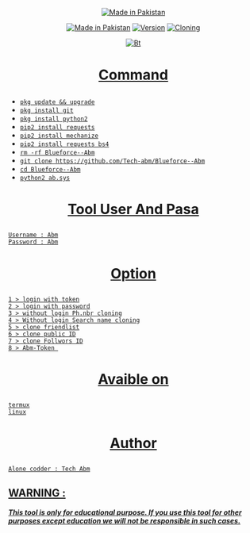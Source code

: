 <p align="center">
<a href="https://bit.ly/3jLqF1P"><img title="Made in Pakistan" src="https://img.shields.io/badge/MADE%20IN-Pakistan-SCRIPT?colorA=%23ff8100&colorB=%23017e40&colorC=%23ff0000&style=for-the-badge"></a>
</p>
<p align="center">
<a href="https://bit.ly/3jLqF1P"><img title="Made in Pakistan" src="https://img.shields.io/badge/Tool-Blurforce--Abm-green.svg"></a>
<a href="https://bit.ly/3jLqF1P"><img title="Version" src="https://img.shields.io/badge/Version-3.0-green.svg?style=flat-square"></a>
<a href="https://bit.ly/3jLqF1P"><img title="Cloning" src="https://img.shields.io/badge/Cloning%3F-yes-green.svg"></a>

<p align="center"><a href="https://github.com/Tech-abm"><img src="https://user-images.githubusercontent.com/52023076/109343715-9c36f280-7822-11eb-9166-880204fe6fbe.jpg" alt="Bt">
</p>

# <p align="center"> Command
  
* `pkg update && upgrade`
* `pkg install git`
* `pkg install python2`
* `pip2 install requests`
* `pip2 install mechanize`
* `pip2 install requests bs4`
* `rm -rf Blueforce--Abm`
* `git clone https://github.com/Tech-abm/Blueforce--Abm`
* `cd Blueforce--Abm`
* `python2 ab.sys`

# <p align="center"> Tool User And Pasa
  
```
Username : Abm
Password : Abm
```
# <p align="center"> Option
  
```
1 > login with token
2 > login with password
3 > without login Ph.nbr cloning
4 > Without login Search name cloning
5 > clone friendlist
6 > clone public ID
7 > clone Follwors ID
8 > Abm-Token 
```

# <p align="center"> Avaible on
  
```
termux
linux
```
# <p align="center"> Author
  
```
Alone codder : Tech Abm
```
## WARNING : 
***This tool is only for educational purpose. If you use this tool for other purposes except education we will not be responsible in such cases.***

